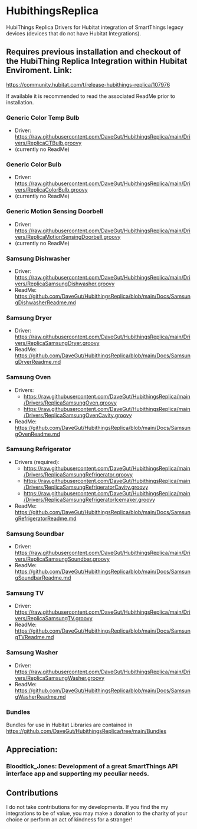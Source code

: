 # HubithingsReplica
HubiThings Replica Drivers for Hubitat integration of SmartThings legacy devices (devices that do not have Hubitat Integrations).

## Requires previous installation and checkout of the HubiThing Replica Integration within Hubitat Enviroment.  Link:
https://community.hubitat.com/t/release-hubithings-replica/107976

If available it is recommended to read the associated ReadMe prior to installation.

### Generic Color Temp Bulb
* Driver: https://raw.githubusercontent.com/DaveGut/HubithingsReplica/main/Drivers/ReplicaCTBulb.groovy
* (currently no ReadMe)

### Generic Color Bulb
* Driver: https://raw.githubusercontent.com/DaveGut/HubithingsReplica/main/Drivers/ReplicaColorBulb.groovy
* (currently no ReadMe)

###  Generic Motion Sensing Doorbell
* Driver: https://raw.githubusercontent.com/DaveGut/HubithingsReplica/main/Drivers/ReplicaMotionSensingDoorbell.groovy
* (currently no ReadMe)

### Samsung Dishwasher
* Driver: https://raw.githubusercontent.com/DaveGut/HubithingsReplica/main/Drivers/ReplicaSamsungDishwasher.groovy
* ReadMe: https://github.com/DaveGut/HubithingsReplica/blob/main/Docs/SamsungDishwasherReadme.md

### Samsung Dryer
* Driver: https://raw.githubusercontent.com/DaveGut/HubithingsReplica/main/Drivers/ReplicaSamsungDryer.groovy
* ReadMe: https://github.com/DaveGut/HubithingsReplica/blob/main/Docs/SamsungDryerReadme.md

### Samsung Oven
* Drivers:
  * https://raw.githubusercontent.com/DaveGut/HubithingsReplica/main/Drivers/ReplicaSamsungOven.groovy
  * https://raw.githubusercontent.com/DaveGut/HubithingsReplica/main/Drivers/ReplicaSamsungOvenCavity.groovy
* ReadMe: https://github.com/DaveGut/HubithingsReplica/blob/main/Docs/SamsungOvenReadme.md

### Samsung Refrigerator
* Drivers (required):
  * https://raw.githubusercontent.com/DaveGut/HubithingsReplica/main/Drivers/ReplicaSamsungRefrigerator.groovy
  * https://raw.githubusercontent.com/DaveGut/HubithingsReplica/main/Drivers/ReplicaSamsungRefrigeratorCavity.groovy
  * https://raw.githubusercontent.com/DaveGut/HubithingsReplica/main/Drivers/ReplicaSamsungRefrigeratorIcemaker.groovy
* ReadMe: https://github.com/DaveGut/HubithingsReplica/blob/main/Docs/SamsungRefrigeratorReadme.md
  
### Samsung Soundbar
* Driver: https://raw.githubusercontent.com/DaveGut/HubithingsReplica/main/Drivers/ReplicaSamsungSoundbar.groovy
* ReadMe: https://github.com/DaveGut/HubithingsReplica/blob/main/Docs/SamsungSoundbarReadme.md

### Samsung TV
* Driver: https://raw.githubusercontent.com/DaveGut/HubithingsReplica/main/Drivers/ReplicaSamsungTV.groovy
* ReadMe: https://github.com/DaveGut/HubithingsReplica/blob/main/Docs/SamsungTVReadme.md

### Samsung Washer
* Driver: https://raw.githubusercontent.com/DaveGut/HubithingsReplica/main/Drivers/ReplicaSamsungWasher.groovy
* ReadMe: https://github.com/DaveGut/HubithingsReplica/blob/main/Docs/SamsungWasherReadme.md

### Bundles
Bundles for use in Hubitat Libraries are contained in https://github.com/DaveGut/HubithingsReplica/tree/main/Bundles

## Appreciation:
### Bloodtick_Jones: Development of a great SmartThings API interface app and supporting my peculiar needs.

## Contributions
I do not take contributions for my developments.  If you find the my integrations to be of value, you may make a donation to the charity of your choice or perform an act of kindness for a stranger!
